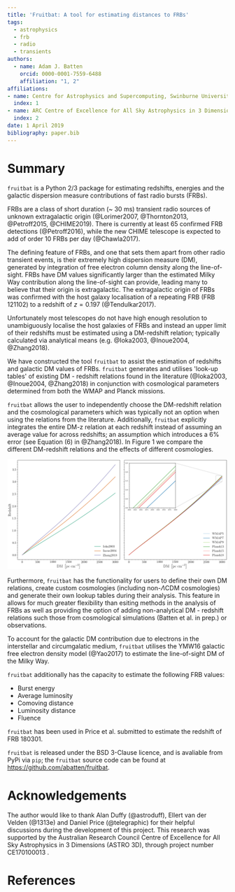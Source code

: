 ```yaml
---
title: 'Fruitbat: A tool for estimating distances to FRBs'
tags:
  - astrophysics
  - frb
  - radio
  - transients
authors:
  - name: Adam J. Batten
    orcid: 0000-0001-7559-6488
    affiliation: "1, 2"
affiliations:
- name: Centre for Astrophysics and Supercomputing, Swinburne University of Technology, PO Box 218, Hawthorn, VIC 3122, Australia
  index: 1
- name: ARC Centre of Excellence for All Sky Astrophysics in 3 Dimensions (ASTRO 3D)
  index: 2
date: 1 April 2019
bibliography: paper.bib
---
```


# Summary

``fruitbat`` is a Python 2/3 package for estimating redshifts, energies and the galactic dispersion measure contributions of fast radio bursts (FRBs).

FRBs are a class of short duration (~ 30 ms) transient radio sources of unknown extragalactic origin (@Lorimer2007, @Thornton2013, @Petroff2015, @CHIME2019). There is currently at least 65 confirmed FRB detections (@Petroff2016), while the new CHIME telescope is expected to add of order 10 FRBs per day (@Chawla2017).

The defining feature of FRBs, and one that sets them apart from other radio transient events, is their extremely high dispersion measure (DM), generated by integration of free electron column density along the line-of-sight. FRBs have DM values significantly larger than the estimated Milky Way contribution along the line-of-sight can provide, leading many to believe that their origin is extragalactic. The extragalactic origin of FRBs was confirmed with the host galaxy localisation of a repeating FRB (FRB 121102) to a redshift of $z = 0.197$ (@Tendulkar2017).

Unfortunately most telescopes do not have high enough resolution to unambiguously localise the host galaxies of FRBs and instead an upper limit of their redshifts must be estimated using a DM-redshift relation; typically calculated via analytical means (e.g. @Ioka2003, @Inoue2004, @Zhang2018).

We have constructed the tool ``fruitbat`` to assist the estimation of redshifts and galactic DM values of FRBs. ``fruitbat`` generates and utilises 'look-up tables' of existing DM - redshift relations found in the literature (@Ioka2003, @Inoue2004, @Zhang2018) in conjunction with cosmological parameters determined from both the WMAP and Planck missions. 

``fruitbat`` allows the user to independently choose the DM-redshift relation and the cosmological parameters which was typically not an option when using the relations from the literature. Additionally, ``fruitbat`` explicitly integrates the entire DM-z relation at each redshift instead of assuming an average value for across redshifts; an assumption which introduces a 6\% error (see Equation (6) in @Zhang2018). In Figure 1 we compare the different DM-redshift relations and the effects of different cosmologies.

![Comparison of builtin methods and cosmologies](methods_cosmology_plots.png)

Furthermore, ``fruitbat`` has the functionality for users to define their own DM relations, create custom cosmologies (including non-$\Lambda$CDM cosmologies) and generate their own lookup tables during their analysis. This feature in allows for much greater flexibility than esiting methods in the analysis of FRBs as well as providing the option of adding non-analytical DM - redshift relations such those from cosmological simulations (Batten et al. in prep.) or observations.

To account for the galactic DM contribution due to electrons in the interstellar and circumgalatic medium, ``fruitbat`` utilises the YMW16 galactic free electron density model (@Yao2017) to estimate the line-of-sight DM of the Milky Way.

``fruitbat`` additionally has the capacity to estimate the following FRB values:

* Burst energy
* Average luminosity 
* Comoving distance
* Luminosity distance
* Fluence

``fruitbat`` has been used in Price et al. submitted to estimate the redshift of FRB 180301.

``fruitbat`` is released under the BSD 3-Clause licence, and is avaliable from PyPi via ``pip``; the ``fruitbat`` source code can be found at https://github.com/abatten/fruitbat.

# Acknowledgements
The author would like to thank Alan Duffy (@astroduff), Ellert van der Velden (@1313e) and Daniel Price (@telegraphic) for their helpful discussions during the development of this project. This research was supported by the Australian Research Council Centre of Excellence for All Sky Astrophysics in 3 Dimensions (ASTRO 3D), through project number CE170100013 .

# References

